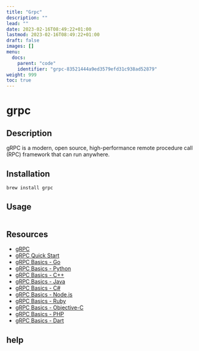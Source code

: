 ```yaml
---
title: "Grpc"
description: ""
lead: ""
date: 2023-02-16T08:49:22+01:00
lastmod: 2023-02-16T08:49:22+01:00
draft: false
images: []
menu:
  docs:
    parent: "code"
    identifier: "grpc-83521444a9ed3579efd31c938ad52879"
weight: 999
toc: true
---
```

# grpc

## Description

gRPC is a modern, open source, high-performance remote procedure call (RPC) framework that can run anywhere.

## Installation

```bash
brew install grpc
```

## Usage

```bash
```

## Resources

- [gRPC](https://grpc.io/)
- [gRPC Quick Start](https://grpc.io/docs/languages/go/quickstart/)
- [gRPC Basics - Go](https://grpc.io/docs/languages/go/basics/)
- [gRPC Basics - Python](https://grpc.io/docs/languages/python/basics/)
- [gRPC Basics - C++](https://grpc.io/docs/languages/cpp/basics/)
- [gRPC Basics - Java](https://grpc.io/docs/languages/java/basics/)
- [gRPC Basics - C#](https://grpc.io/docs/languages/csharp/basics/)
- [gRPC Basics - Node.js](https://grpc.io/docs/languages/node/basics/)
- [gRPC Basics - Ruby](https://grpc.io/docs/languages/ruby/basics/)
- [gRPC Basics - Objective-C](https://grpc.io/docs/languages/objective-c/basics/)
- [gRPC Basics - PHP](https://grpc.io/docs/languages/php/basics/)
- [gRPC Basics - Dart](https://grpc.io/docs/languages/dart/basics/)

## help

```bash
```